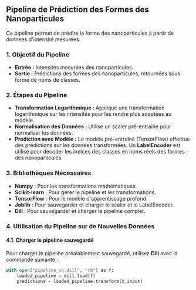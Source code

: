 ## Pipeline de Prédiction des Formes des Nanoparticules

Ce pipeline permet de prédire la forme des nanoparticules à partir de données d'intensité mesurées.

### 1. Objectif du Pipeline
- **Entrée :** Intensités mesurées des nanoparticules.
- **Sortie :** Prédictions des formes des nanoparticules, retournées sous forme de noms de classes.

### 2. Étapes du Pipeline
- **Transformation Logarithmique :** Applique une transformation logarithmique sur les intensités pour les rendre plus adaptées au modèle.
- **Normalisation des Données :** Utilise un scaler pré-entraîné pour normaliser les données.
- **Prédiction avec Modèle :** Le modèle pré-entraîné (TensorFlow) effectue des prédictions sur les données transformées. Un **LabelEncoder** est utilisé pour décoder les indices des classes en noms réels des formes des nanoparticules.

### 3. Bibliothèques Nécessaires
- **Numpy** : Pour les transformations mathématiques.
- **Scikit-learn** : Pour gérer le pipeline et les transformations.
- **TensorFlow** : Pour le modèle d'apprentissage profond.
- **Joblib** : Pour sauvegarder et charger le scaler et le LabelEncoder.
- **Dill** : Pour sauvegarder et charger le pipeline complet.

### 4. Utilisation du Pipeline sur de Nouvelles Données

#### 4.1. Charger le pipeline sauvegardé
Pour charger le pipeline préalablement sauvegardé, utilisez **Dill** avec la commande suivante :

```python
with open("pipeline_sh.dill", "rb") as f:
    loaded_pipeline = dill.load(f)
    predictions = loaded_pipeline.transform(X_input)

